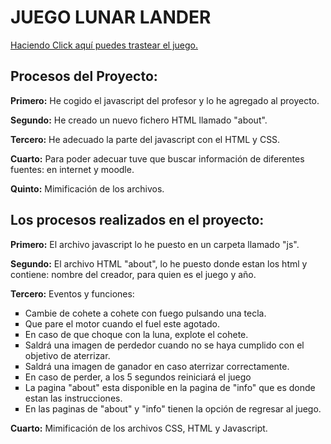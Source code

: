 <h1>JUEGO LUNAR LANDER</h1>
<a href="https://rawgit.com/jordanfast/LunarLander4/master/index.html">Haciendo Click aquí puedes trastear el juego.</a>
<h2>Procesos del Proyecto:</h2>
  <p><b>Primero:</b> He cogido el javascript del profesor y lo he agregado al proyecto. </p>
  <p><b>Segundo:</b> He creado un nuevo fichero HTML llamado "about". </p>
  <p><b>Tercero:</b> He adecuado la parte del javascript con el HTML y CSS.</p>
  <p><b>Cuarto:</b> Para poder adecuar tuve que buscar información de diferentes fuentes: en internet y moodle. </p>
  <p><b>Quinto:</b> Mimificación de los archivos.</p>
<h2>Los procesos realizados en el proyecto:</h2>
  <p><b>Primero:</b> El archivo javascript lo he puesto en un carpeta llamado "js".</p>
  <p><b>Segundo:</b> El archivo HTML "about", lo he puesto donde estan los html y contiene: nombre del creador, para quien es el juego y año.   </p>
 <p><b>Tercero:</b> Eventos y funciones:
   <ul>
      <li type="square">Cambie de cohete a cohete con fuego pulsando una tecla.</li>
      <li type="square">Que pare el motor cuando el fuel este agotado.</li>
      <li type="square">En caso de que choque con la luna, explote el cohete.</li>
      <li type="square">Saldrá una imagen de perdedor cuando no se haya cumplido con el objetivo de aterrizar.</li>
      <li type="square">Saldrá una imagen de ganador en caso aterrizar correctamente.</li>
      <li type="square">En caso de perder, a los 5 segundos reiniciará el juego</li>
      <li type="square">La pagina "about" esta disponible en la pagina de "info" que es donde estan las instrucciones.</li>
      <li type="square">En las paginas de "about" y "info" tienen la opción de regresar al juego.</li>
    </ul>
 </p>
<p><b>Cuarto:</b> Mimificación de los archivos CSS, HTML y Javascript.</p>
